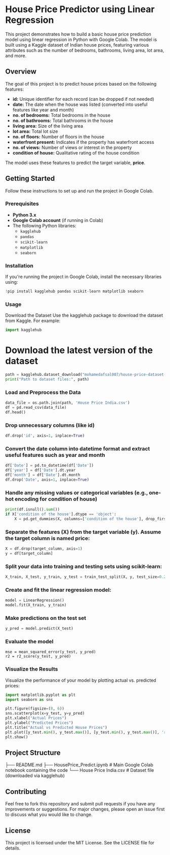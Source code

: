 # House Price Predictor using Linear Regression

This project demonstrates how to build a basic house price prediction model using linear regression in Python with Google Colab. 
The model is built using a Kaggle dataset of Indian house prices, featuring various attributes such as the number of bedrooms, bathrooms, living area, lot area, and more.

## Overview

The goal of this project is to predict house prices based on the following features:
- **id:** Unique identifier for each record (can be dropped if not needed)
- **date:** The date when the house was listed (converted into useful features like year and month)
- **no. of bedrooms:** Total bedrooms in the house
- **no. of bathrooms:** Total bathrooms in the house
- **living area:** Size of the living area
- **lot area:** Total lot size
- **no. of floors:** Number of floors in the house
- **waterfront present:** Indicates if the property has waterfront access
- **no. of views:** Number of views or interest in the property
- **condition of house:** Qualitative rating of the house condition

The model uses these features to predict the target variable, **price**.

## Getting Started

Follow these instructions to set up and run the project in Google Colab.

### Prerequisites

- **Python 3.x**
- **Google Colab account** (if running in Colab)
- The following Python libraries:
  - `kagglehub`
  - `pandas`
  - `scikit-learn`
  - `matplotlib`
  - `seaborn`

### Installation

If you're running the project in Google Colab, install the necessary libraries using:

```python
!pip install kagglehub pandas scikit-learn matplotlib seaborn
```

### Usage
Download the Dataset
Use the kagglehub package to download the dataset from Kaggle. For example:

```python
import kagglehub
```

# Download the latest version of the dataset

``` python
path = kagglehub.dataset_download("mohamedafsal007/house-price-dataset-of-india")
print("Path to dataset files:", path)
```
### Load and Preprocess the Data

``` python
data_file = os.path.join(path, 'House Price India.csv')
df = pd.read_csv(data_file)
df.head()
```

### Drop unnecessary columns (like id)

```python
df.drop('id', axis=1, inplace=True)
```

### Convert the date column into datetime format and extract useful features such as year and month

```python
df['Date'] = pd.to_datetime(df['Date'])
df['year'] = df['Date'].dt.year
df['month'] = df['Date'].dt.month
df.drop('Date', axis=1, inplace=True)
```

### Handle any missing values or categorical variables (e.g., one-hot encoding for condition of house)

``` python
print(df.isnull().sum())
if X['condition of the house'].dtype == 'object':
    X = pd.get_dummies(X, columns=['condition of the house'], drop_first=True)
```


### Separate the features (X) from the target variable (y). Assume the target column is named price:
```python
X = df.drop(target_column, axis=1)
y = df[target_column]
```

### Split your data into training and testing sets using scikit-learn:

```python
X_train, X_test, y_train, y_test = train_test_split(X, y, test_size=0.2, random_state=42)
```

### Create and fit the linear regression model:

```python
model = LinearRegression()
model.fit(X_train, y_train)
```

### Make predictions on the test set
```python 
y_pred = model.predict(X_test)
```

### Evaluate the model
```
mse = mean_squared_error(y_test, y_pred)
r2 = r2_score(y_test, y_pred)
```


### Visualize the Results
Visualize the performance of your model by plotting actual vs. predicted prices:

```python
import matplotlib.pyplot as plt
import seaborn as sns

plt.figure(figsize=(8, 6))
sns.scatterplot(x=y_test, y=y_pred)
plt.xlabel("Actual Prices")
plt.ylabel("Predicted Prices")
plt.title("Actual vs Predicted House Prices")
plt.plot([y_test.min(), y_test.max()], [y_test.min(), y_test.max()], 'r--')
plt.show()
```

## Project Structure

├── README.md
├── HousePrice_Predict.ipynb        # Main Google Colab notebook containing the code
└── House Price India.csv           # Dataset file (downloaded via kagglehub)

## Contributing
Feel free to fork this repository and submit pull requests if you have any improvements or suggestions. For major changes, please open an issue first to discuss what you would like to change.

## License
This project is licensed under the MIT License. See the LICENSE file for details.
